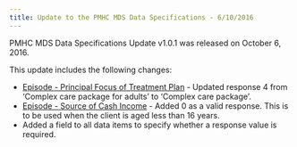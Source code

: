 ```yaml
---
title: Update to the PMHC MDS Data Specifications - 6/10/2016
---
```


<p>PMHC MDS Data Specifications Update v1.0.1 was released on October 6, 2016.</p>
<p>This update includes the following changes:</p>
<ul>
  <li><a href="https://docs.pmhc-mds.com/data-model-and-specifications.html#episode-principal-focus-of-treatment-plan">Episode - Principal Focus of Treatment Plan</a> - Updated response 4 from ‘Complex care package for adults’ to ‘Complex care package’.</li>
  <li><a href="https://docs.pmhc-mds.com/data-model-and-specifications.html#episode-source-of-cash-income">Episode - Source of Cash Income</a> - Added 0 as a valid response. This is to be used when the client is aged less than 16 years.</li>
  <li>Added a field to all data items to specify whether a response value is required.</li>
</ul>